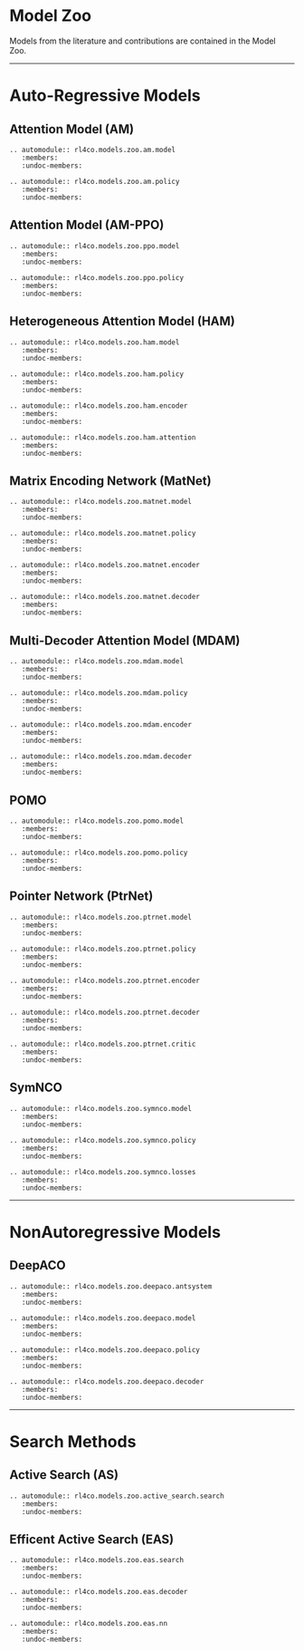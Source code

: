 # Model Zoo

Models from the literature and contributions are contained in the Model Zoo.

---

# Auto-Regressive Models

## Attention Model (AM)

```{eval-rst}
.. automodule:: rl4co.models.zoo.am.model
   :members:
   :undoc-members:
```

```{eval-rst}
.. automodule:: rl4co.models.zoo.am.policy
   :members:
   :undoc-members:
```

## Attention Model (AM-PPO)

```{eval-rst}
.. automodule:: rl4co.models.zoo.ppo.model
   :members:
   :undoc-members:
```

```{eval-rst}
.. automodule:: rl4co.models.zoo.ppo.policy
   :members:
   :undoc-members:
```


## Heterogeneous Attention Model (HAM)

```{eval-rst}
.. automodule:: rl4co.models.zoo.ham.model
   :members:
   :undoc-members:
```

```{eval-rst}
.. automodule:: rl4co.models.zoo.ham.policy
   :members:
   :undoc-members:
```

```{eval-rst}
.. automodule:: rl4co.models.zoo.ham.encoder
   :members:
   :undoc-members:
```

```{eval-rst}
.. automodule:: rl4co.models.zoo.ham.attention
   :members:
   :undoc-members:
```


## Matrix Encoding Network (MatNet)

```{eval-rst}
.. automodule:: rl4co.models.zoo.matnet.model
   :members:
   :undoc-members:
```

```{eval-rst}
.. automodule:: rl4co.models.zoo.matnet.policy
   :members:
   :undoc-members:
```

```{eval-rst}
.. automodule:: rl4co.models.zoo.matnet.encoder
   :members:
   :undoc-members:
```

```{eval-rst}
.. automodule:: rl4co.models.zoo.matnet.decoder
   :members:
   :undoc-members:
```


## Multi-Decoder Attention Model (MDAM)

```{eval-rst}
.. automodule:: rl4co.models.zoo.mdam.model
   :members:
   :undoc-members:
```

```{eval-rst}
.. automodule:: rl4co.models.zoo.mdam.policy
   :members:
   :undoc-members:
```

```{eval-rst}
.. automodule:: rl4co.models.zoo.mdam.encoder
   :members:
   :undoc-members:
```

```{eval-rst}
.. automodule:: rl4co.models.zoo.mdam.decoder
   :members:
   :undoc-members:
```

## POMO

```{eval-rst}
.. automodule:: rl4co.models.zoo.pomo.model
   :members:
   :undoc-members:
```

```{eval-rst}
.. automodule:: rl4co.models.zoo.pomo.policy
   :members:
   :undoc-members:
```


## Pointer Network (PtrNet)

```{eval-rst}
.. automodule:: rl4co.models.zoo.ptrnet.model
   :members:
   :undoc-members:
```

```{eval-rst}
.. automodule:: rl4co.models.zoo.ptrnet.policy
   :members:
   :undoc-members:
```

```{eval-rst}
.. automodule:: rl4co.models.zoo.ptrnet.encoder
   :members:
   :undoc-members:
```

```{eval-rst}
.. automodule:: rl4co.models.zoo.ptrnet.decoder
   :members:
   :undoc-members:
```

```{eval-rst}
.. automodule:: rl4co.models.zoo.ptrnet.critic
   :members:
   :undoc-members:
```

## SymNCO

```{eval-rst}
.. automodule:: rl4co.models.zoo.symnco.model
   :members:
   :undoc-members:
```

```{eval-rst}
.. automodule:: rl4co.models.zoo.symnco.policy
   :members:
   :undoc-members:
```

```{eval-rst}
.. automodule:: rl4co.models.zoo.symnco.losses
   :members:
   :undoc-members:
```

---

# NonAutoregressive Models

## DeepACO

```{eval-rst}
.. automodule:: rl4co.models.zoo.deepaco.antsystem
   :members:
   :undoc-members:
```

```{eval-rst}
.. automodule:: rl4co.models.zoo.deepaco.model
   :members:
   :undoc-members:
```

```{eval-rst}
.. automodule:: rl4co.models.zoo.deepaco.policy
   :members:
   :undoc-members:
```

```{eval-rst}
.. automodule:: rl4co.models.zoo.deepaco.decoder
   :members:
   :undoc-members:
```


---

# Search Methods

## Active Search (AS)

```{eval-rst}
.. automodule:: rl4co.models.zoo.active_search.search
   :members:
   :undoc-members:
```

## Efficent Active Search (EAS)

```{eval-rst}
.. automodule:: rl4co.models.zoo.eas.search
   :members:
   :undoc-members:
```

```{eval-rst}
.. automodule:: rl4co.models.zoo.eas.decoder
   :members:
   :undoc-members:
```

```{eval-rst}
.. automodule:: rl4co.models.zoo.eas.nn
   :members:
   :undoc-members:
```